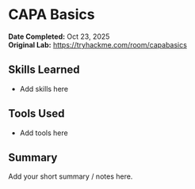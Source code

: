 # CAPA Basics

**Date Completed:** Oct 23, 2025  
**Original Lab:** https://tryhackme.com/room/capabasics

## Skills Learned
- Add skills here

## Tools Used
- Add tools here

## Summary
Add your short summary / notes here.

